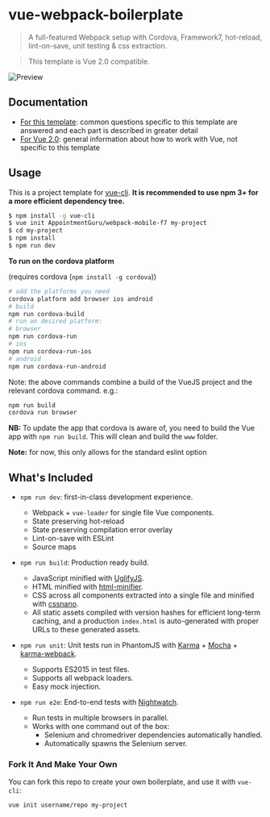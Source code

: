 # vue-webpack-boilerplate

> A full-featured Webpack setup with Cordova, Framework7, hot-reload, lint-on-save, unit testing & css extraction.

> This template is Vue 2.0 compatible.

![Preview](http://blog.toast38coza.me/content/images/2017/01/Screen-Shot-2017-01-13-at-9.05.12-AM.png)

## Documentation

- [For this template](http://vuejs-templates.github.io/webpack): common questions specific to this template are answered and each part is described in greater detail
- [For Vue 2.0](http://vuejs.org/guide/): general information about how to work with Vue, not specific to this template

## Usage

This is a project template for [vue-cli](https://github.com/vuejs/vue-cli). **It is recommended to use npm 3+ for a more efficient dependency tree.**

``` bash
$ npm install -g vue-cli
$ vue init AppointmentGuru/webpack-mobile-f7 my-project
$ cd my-project
$ npm install
$ npm run dev
```

**To run on the cordova platform**

(requires cordova (`npm install -g cordova`))

```bash
# add the platforms you need
cordova platform add browser ios android
# build
npm run cordova-build
# run on desired platform:
# browser
npm run cordova-run 
# ios
npm run cordova-run-ios
# android
npm run cordova-run-android
```

Note: the above commands combine a build of the VueJS project and the relevant cordova command. e.g.:

```bash
npm run build
cordova run browser
```

**NB:** To update the app that cordova is aware of, you need to build the Vue app with `npm run build`. This will clean and build the `www` folder. 

**Note:** for now, this only allows for the standard eslint option

## What's Included

- `npm run dev`: first-in-class development experience.
  - Webpack + `vue-loader` for single file Vue components.
  - State preserving hot-reload
  - State preserving compilation error overlay
  - Lint-on-save with ESLint
  - Source maps

- `npm run build`: Production ready build.
  - JavaScript minified with [UglifyJS](https://github.com/mishoo/UglifyJS2).
  - HTML minified with [html-minifier](https://github.com/kangax/html-minifier).
  - CSS across all components extracted into a single file and minified with [cssnano](https://github.com/ben-eb/cssnano).
  - All static assets compiled with version hashes for efficient long-term caching, and a production `index.html` is auto-generated with proper URLs to these generated assets.

- `npm run unit`: Unit tests run in PhantomJS with [Karma](http://karma-runner.github.io/0.13/index.html) + [Mocha](http://mochajs.org/) + [karma-webpack](https://github.com/webpack/karma-webpack).
  - Supports ES2015 in test files.
  - Supports all webpack loaders.
  - Easy mock injection.

- `npm run e2e`: End-to-end tests with [Nightwatch](http://nightwatchjs.org/).
  - Run tests in multiple browsers in parallel.
  - Works with one command out of the box:
    - Selenium and chromedriver dependencies automatically handled.
    - Automatically spawns the Selenium server.

### Fork It And Make Your Own

You can fork this repo to create your own boilerplate, and use it with `vue-cli`:

``` bash
vue init username/repo my-project
```
